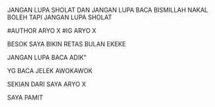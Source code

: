 JANGAN LUPA SHOLAT
DAN JANGAN LUPA BACA BISMILLAH 
NAKAL BOLEH TAPI JANGAN LUPA SHOLAT



#AUTHOR ARYO X
#IG ARYO X




BESOK SAYA BIKIN RETAS BULAN EKEKE

JANGAN LUPA BACA ADIK" 

YG BACA JELEK AWOKAWOK 

SEKIAN DARI SAYA ARYO X
 
SAYA PAMIT 
